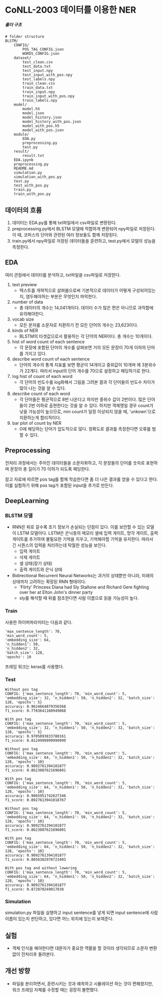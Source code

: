 # CoNLL-2003 데이터를 이용한 NER

##### 폴더 구조

```
# folder structure
BLSTM/
	CONFIG/
		POS_TAG_CONFIG.json
		WORDS_CONFIG.json
	dataset/
		test_clean.csv
		test_data.txt
		test_input.npy
		test_input_with_pos.npy
		test_labels.npy
		train_clean.csv
		train_data.txt
		train_input.npy
		train_input_with_pos.npy
		train_labels.npy
	model/
		model.h5
		model.json
		model_history.json
		model_history_with_pos.json
		model_with_pos.h5
		model_with_pos.json
	module/
		EDA.py
		preprocessing.py
		test.py
	result/
		result.txt
	EDA.ipynb
	preprocessing.py	
	README.md
	simulation.py
	simulation_with_pos.py
	test.py
	test_with_pos.py
	train.py
	train_with_pos.py
```

## 데이터의 흐름

1. 데이터는 EDA.py를 통해 txt파일에서 csv파일로 변환된다.
2. preprocessing.py에서 BLSTM 모델에 적합하게 변환되어 npy파일로 저장된다. 이 때, 코퍼스의 단어와 관련된 여러 정보들도 함께 저장된다.
3. train.py에서 npy파일로 저장된 데이터들을 훈련하고, test.py에서 모델의 성능을 측정한다.

## EDA

여러 관점에서 데이터를 분석하고, txt파일을 csv파일로 저장한다.

1. text preview
   - 텍스트를 개략적으로 살펴봄으로써 기본적으로 데이터가 어떻게 구성되어있는지, 염두해야하는 부분은 무엇인지 파악한다.
2. number of data
   - 총 데이터의 개수는 14,041개이다. 데이터 수가 많은 편은 아니므로 과적합에 유의해야한다.
3. vocab size
   - 모든 문자를 소문자로 치환하기 전 모든 단어의 개수는 23,623이다.
4. kinds of NER
   - BLSTM의 타겟값으로서 활용하는 각 단어의 NER이다. 총 개수는 10개이다.
5. hist of word count of each sentence
   - 각 문장에 포함된 단어의 개수를 살펴보면 거의 모든 문장이 70개 이하의 단어를 가지고 있다. 
6. describe word count of each sentence
   - 단어의 개수의 통계 지표를 보면 평균이 14개이고 중위값이 10개며 제 3분위수가 22개다. 따라서 input의 단어 개수를 70으로 설정하고 패딩하기로 한다.
7. log hist of count of each word
   - 각 단어의 빈도수를 log화해서 그림을 그려본 결과 각 단어들의 빈도수 차이가 많이 나는 것을 알 수 있다.
8. describe count of each word
   - 각 단어들은 평균적으로 8번 나온다고 하지만 중위수 값이 2번이다. 많은 단어들이 2번 이하로 출현한다는 것을 알 수 있다. 하지만 객체명일 경우 count가 낮을 가능성이 높으므로, min count가 일정 이상되지 않을 때, 'unkown'으로 치환하는게 합리적이다.
9. bar plot of count by NER
   - O에 해당하는 단어가 압도적으로 많다. 정확도로 결과를 측정한다면 오류를 범할 수 있다.

## Preprocessing

전처리 과정에서는 주어진 데이터들을 소문자화하고, 각 문장들의 단어를 숫자로 표현하며 문장의 총 길이가 70 이하가 되도록 패딩한다.

참고 자료에 따르면 pos tag를 함께 학습한다면 좀 더 나은 결과를 얻을 수 있다고 한다. 이를 실험하기 위해 pos tag가 포함된 input을 추가로 만든다.

## DeepLearning

### BLSTM 모델

- RNN은 뒤로 갈수록 초기 정보가 손실되는 단점이 있다. 이를 보안할 수 있는 모델이 LSTM 모델이다. LSTM은 은닉층의 메모리 셀에 입력 게이트, 망각 게이트, 출력 게이트를 추가하여 불필요한 기억을 지우고, 기억해야할 기억을 유지한다. 따라서 긴 시퀀스의 입력을 처리하는데 탁월한 성능을 보인다.
  - 입력 게이트
  - 삭제 게이트
  - 셀 상태(장기 상태)
  - 출력 게이트와 은닉 상태
- Bidirectional Recurrent Neural Networks는 과거의 상태뿐만 아니라, 미래의 상태까지 고려하는 확장된 RNN 형태이다.
  - 'Flirty' Princess Diana had Sly Stallone and Richard Gere fighting over her at Elton John's dinner party
  - sly를 해석할 때 뒤를 참조한다면 사람 이름으로 읽을 가능성이 높다.

### Train

사용한 하이퍼파라미터는 다음과 같다.

```
'max_sentence_length': 70, 
'min_word_count': 5, 
'embedding_size': 64, 
'n_hidden1': 50, 
'n_hidden2': 32, 
'batch_size': 128, 
'epochs': 10
```

프레임 워크는 keras를 사용했다.

### Test

```
Without pos tag
CONFIG: {'max_sentence_length': 70, 'min_word_count': 5, 'embedding_size': 32, 'n_hidden1': 50, 'n_hidden2': 32, 'batch_size': 128, 'epochs': 5}
accuracy: 0.9624664879356568
f1_score: 0.7783641160949868

With pos tag
CONFIG: {'max_sentence_length': 70, 'min_word_count': 5, 'embedding_size': 32, 'n_hidden1': 50, 'n_hidden2': 32, 'batch_size': 128, 'epochs': 5}
accuracy: 0.9705093833780161
f1_score: 0.8124999999999999

Without pos tag
CONFIG: {'max_sentence_length': 70, 'min_word_count': 5, 'embedding_size': 64, 'n_hidden1': 50, 'n_hidden2': 32, 'batch_size': 128, 'epochs': 10}
accuracy: 0.9892761394101877
f1_score: 0.8623087621696801

With pos tag
CONFIG: {'max_sentence_length': 70, 'min_word_count': 5, 'embedding_size': 64, 'n_hidden1': 50, 'n_hidden2': 32, 'batch_size': 128, 'epochs': 10}
accuracy: 0.9865951742627346
f1_score: 0.8927613941018767

Without pos tag
CONFIG: {'max_sentence_length': 70, 'min_word_count': 5, 'embedding_size': 64, 'n_hidden1': 50, 'n_hidden2': 32, 'batch_size': 128, 'epochs': 10}
accuracy: 0.9892761394101877
f1_score: 0.8623087621696801

With pos tag
CONFIG: {'max_sentence_length': 70, 'min_word_count': 5, 'embedding_size': 64, 'n_hidden1': 50, 'n_hidden2': 32, 'batch_size': 128, 'epochs': 10}
accuracy: 0.9892761394101877
f1_score: 0.8856382978723403

With pos tag and without lowering
CONFIG: {'max_sentence_length': 70, 'min_word_count': 5, 'embedding_size': 64, 'n_hidden1': 50, 'n_hidden2': 32, 'batch_size': 128, 'epochs': 10}
accuracy: 0.9892761394101877
f1_score: 0.872870249017038
```

### Simulation

simulation.py 파일을 실행하고 input sentence를 넣게 되면 input sentence에 사람이름이 있는지 판단하고, 있다면 어느 위치에 있는지 보여준다.

## 실험

- 객체 인식을 해야한다면 대문자가 중요한 역활을 할 것이라 생각되므로 소문자 변환 없이 전처리후 돌려본다.

## 개선 방향

- 파일을 분리하면서, 훈련시키는 것과 예측하고 시뮬레이션 하는 것이 편해졌지만, 워크 프레임 자체를 수정할 때는 굉장히 불편했다.



